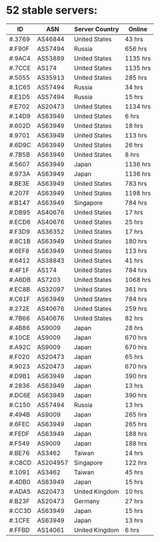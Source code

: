 # 52 stable servers:

| ID | ASN | Server Country | Online |
| ------ | ------ | ------ | ------ |
| #.3769 | AS46844 | United States | 43 hrs |
| #.F90F | AS57494 | Russia | 656 hrs |
| #.9AC4 | AS53889 | United States | 1135 hrs |
| #.7CCE | AS174 | United States | 1135 hrs |
| #.5055 | AS35913 | United States | 285 hrs |
| #.1C65 | AS57494 | Russia | 34 hrs |
| #.E1D5 | AS57494 | Russia | 15 hrs |
| #.E702 | AS20473 | United States | 1134 hrs |
| #.14D9 | AS63949 | United States | 6 hrs |
| #.602D | AS63949 | United States | 18 hrs |
| #.9701 | AS63949 | United States | 113 hrs |
| #.6D9C | AS63949 | United States | 26 hrs |
| #.7B5B | AS63949 | United States | 8 hrs |
| #.5607 | AS63949 | Japan | 1136 hrs |
| #.973A | AS63949 | Japan | 1136 hrs |
| #.BE3E | AS63949 | United States | 783 hrs |
| #.207F | AS63949 | United States | 1198 hrs |
| #.B147 | AS63949 | Singapore | 784 hrs |
| #.DB95 | AS40676 | United States | 17 hrs |
| #.ECD6 | AS40676 | United States | 25 hrs |
| #.F3D9 | AS36352 | United States | 17 hrs |
| #.8C1B | AS63949 | United States | 180 hrs |
| #.6EF8 | AS63949 | United States | 113 hrs |
| #.6412 | AS38843 | United States | 41 hrs |
| #.4F1F | AS174 | United States | 784 hrs |
| #.A6DB | AS7203 | United States | 1068 hrs |
| #.EC8B | AS32097 | United States | 361 hrs |
| #.C61F | AS63949 | United States | 784 hrs |
| #.272E | AS40676 | United States | 259 hrs |
| #.7B66 | AS40676 | United States | 82 hrs |
| #.4B86 | AS9009 | Japan | 28 hrs |
| #.10CE | AS9009 | Japan | 670 hrs |
| #.A92C | AS9009 | Japan | 670 hrs |
| #.F020 | AS20473 | Japan | 65 hrs |
| #.9023 | AS20473 | Japan | 670 hrs |
| #.D9B1 | AS63949 | Japan | 390 hrs |
| #.2836 | AS63949 | Japan | 13 hrs |
| #.DC6E | AS63949 | Japan | 390 hrs |
| #.C150 | AS57494 | Russia | 13 hrs |
| #.494B | AS9009 | Japan | 265 hrs |
| #.6FEC | AS63949 | Japan | 265 hrs |
| #.FEDF | AS63949 | Japan | 188 hrs |
| #.F549 | AS9009 | Japan | 188 hrs |
| #.BE76 | AS3462 | Taiwan | 14 hrs |
| #.C8CD | AS204957 | Singapore | 122 hrs |
| #.1091 | AS3462 | Taiwan | 45 hrs |
| #.4DB0 | AS63949 | Japan | 15 hrs |
| #.ADA5 | AS20473 | United Kingdom | 10 hrs |
| #.B23F | AS20473 | Germany | 27 hrs |
| #.CC3D | AS63949 | Japan | 15 hrs |
| #.1CFE | AS63949 | Japan | 13 hrs |
| #.FFBD | AS14061 | United Kingdom | 6 hrs |

